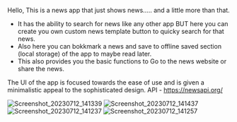 Hello,
This is a news app that just shows news..... and a little more than that.

- It has the ability to search for news like any other app BUT here you can create you own custom news template button to quicky search for that news.
- Also here you can bokkmark a news and save to offline saved section (local storage) of the app to maybe read later.
- This also provides you the basic functions to Go to the news website or share the news.

The UI of the app is focused towards the ease of use and is given a minimalistic appeal to the sophisticated design.
 API - https://newsapi.org/

 ![Screenshot_20230712_141339](https://github.com/rishiCz/News-App/assets/98217604/3937cf0b-7383-46f1-88c1-bf5fb17bb78d)
![Screenshot_20230712_141437](https://github.com/rishiCz/News-App/assets/98217604/cfb4aa7a-ab6c-44b9-bffc-06f1a443b251)
![Screenshot_20230712_141237](https://github.com/rishiCz/News-App/assets/98217604/89ff66de-70e6-4b02-ba95-30cba25ee824)
![Screenshot_20230712_141257](https://github.com/rishiCz/News-App/assets/98217604/36be5034-e499-4bef-9ec2-c91acec269f2)


